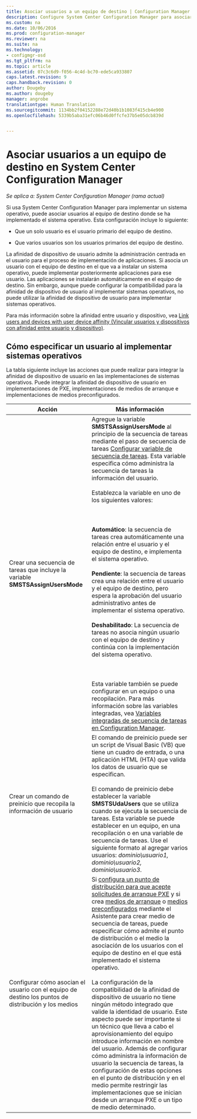 ```yaml
---
title: Asociar usuarios a un equipo de destino | Configuration Manager
description: Configure System Center Configuration Manager para asociar usuarios a equipos de destino al implementar sistemas operativos.
ms.custom: na
ms.date: 10/06/2016
ms.prod: configuration-manager
ms.reviewer: na
ms.suite: na
ms.technology:
- configmgr-osd
ms.tgt_pltfrm: na
ms.topic: article
ms.assetid: 07c3c6d9-f056-4c4d-bc70-ede5ca933807
caps.latest.revision: 9
caps.handback.revision: 0
author: Dougeby
ms.author: dougeby
manager: angrobe
translationtype: Human Translation
ms.sourcegitcommit: 1134bb2f04152288e72d40b1b1083f415cb4e900
ms.openlocfilehash: 5339b5aba31efc06b46d0ffcfe37b5e05dcb839d


---
```

# <a name="associate-users-with-a-destination-computer-in-system-center-configuration-manager"></a>Asociar usuarios a un equipo de destino en System Center Configuration Manager

*Se aplica a: System Center Configuration Manager (rama actual)*

Si usa System Center Configuration Manager para implementar un sistema operativo, puede asociar usuarios al equipo de destino donde se ha implementado el sistema operativo. Esta configuración incluye lo siguiente:  

-   Que un solo usuario es el usuario primario del equipo de destino.  

-   Que varios usuarios son los usuarios primarios del equipo de destino.  

 La afinidad de dispositivo de usuario admite la administración centrada en el usuario para el proceso de implementación de aplicaciones. Si asocia un usuario con el equipo de destino en el que va a instalar un sistema operativo, puede implementar posteriormente aplicaciones para ese usuario. Las aplicaciones se instalarán automáticamente en el equipo de destino. Sin embargo, aunque puede configurar la compatibilidad para la afinidad de dispositivo de usuario al implementar sistemas operativos, no puede utilizar la afinidad de dispositivo de usuario para implementar sistemas operativos.  

 Para más información sobre la afinidad entre usuario y dispositivo, vea [Link users and devices with user device affinity (Vincular usuarios y dispositivos con afinidad entre usuario y dispositivo)](../../apps/deploy-use/link-users-and-devices-with-user-device-affinity.md).  

## <a name="how-to-specify-a-user-when-you-deploy-operating-systems"></a>Cómo especificar un usuario al implementar sistemas operativos  
 La tabla siguiente incluye las acciones que puede realizar para integrar la afinidad de dispositivo de usuario en las implementaciones de sistemas operativos. Puede integrar la afinidad de dispositivo de usuario en implementaciones de PXE, implementaciones de medios de arranque e implementaciones de medios preconfigurados.  

|Acción|Más información|  
|------------|----------------------|  
|Crear una secuencia de tareas que incluye la variable **SMSTSAssignUsersMode**|Agregue la variable **SMSTSAssignUsersMode** al principio de la secuencia de tareas mediante el paso de secuencia de tareas [Configurar variable de secuencia de tareas](../../osd/understand/task-sequence-steps.md#BKMK_SetTaskSequenceVariable). Esta variable especifica cómo administra la secuencia de tareas la información del usuario.<br /><br /> Establezca la variable en uno de los siguientes valores:<br /><br /> <br /><br /> **Automático**: la secuencia de tareas crea automáticamente una relación entre el usuario y el equipo de destino, e implementa el sistema operativo.<br /><br /> **Pendiente**: la secuencia de tareas crea una relación entre el usuario y el equipo de destino, pero espera la aprobación del usuario administrativo antes de implementar el sistema operativo.<br /><br /> **Deshabilitado**: La secuencia de tareas no asocia ningún usuario con el equipo de destino y continúa con la implementación del sistema operativo.<br /><br /> <br /><br /> Esta variable también se puede configurar en un equipo o una recopilación. Para más información sobre las variables integradas, vea [Variables integradas de secuencia de tareas en Configuration Manager](../../osd/understand/task-sequence-built-in-variables.md).|  
|Crear un comando de preinicio que recopila la información de usuario|El comando de preinicio puede ser un script de Visual Basic (VB) que tiene un cuadro de entrada, o una aplicación HTML (HTA) que valida los datos de usuario que se especifican.<br /><br /> El comando de preinicio debe establecer la variable **SMSTSUdaUsers** que se utiliza cuando se ejecuta la secuencia de tareas. Esta variable se puede establecer en un equipo, en una recopilación o en una variable de secuencia de tareas. Use el siguiente formato al agregar varios usuarios: *dominio\usuario1, dominio\usuario2, dominio\usuario3*.|  
|Configurar cómo asocian el usuario con el equipo de destino los puntos de distribución y los medios|Si [configura un punto de distribución para que acepte solicitudes de arranque PXE](https://technet.microsoft.com/library/mt627944\(TechNet.10\).aspx#BKMK_PXEDistributionPoint) y si crea [medios de arranque](http://technet.microsoft.com/library/mt627921\(TechNet.10\).aspx) o [medios preconfigurados](https://technet.microsoft.com/library/mt627922\(TechNet.10\).aspx) mediante el Asistente para crear medio de secuencia de tareas, puede especificar cómo admite el punto de distribución o el medio la asociación de los usuarios con el equipo de destino en el que está implementado el sistema operativo.<br /><br /> La configuración de la compatibilidad de la afinidad de dispositivo de usuario no tiene ningún método integrado que valide la identidad de usuario. Este aspecto puede ser importante si un técnico que lleva a cabo el aprovisionamiento del equipo introduce información en nombre del usuario. Además de configurar cómo administra la información de usuario la secuencia de tareas, la configuración de estas opciones en el punto de distribución y en el medio permite restringir las implementaciones que se inician desde un arranque PXE o un tipo de medio determinado.|  



<!--HONumber=Nov16_HO1-->


